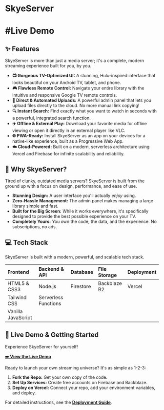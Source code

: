 
<h1> SkyeServer <h1>  
  
<p>
  
#Live Demo


## **✨ Features**

SkyeServer is more than just a media server; it's a complete, modern streaming experience built for you, by you.

* **📺 Gorgeous TV-Optimized UI:** A stunning, Hulu-inspired interface that looks beautiful on your Android TV, tablet, and phone.  
* **🎮 Flawless Remote Control:** Navigate your entire library with the intuitive and responsive Google TV remote controls.  
* **🚀 Direct & Automated Uploads:** A powerful admin panel that lets you upload files directly to the cloud. No more manual link copying\!  
* **🔍 Instant Search:** Find exactly what you want to watch in seconds with a powerful, integrated search function.  
* **✈️ Offline & External Play:** Download your favorite media for offline viewing or open it directly in an external player like VLC.  
* **🌐 PWA-Ready:** Install SkyeServer as an app on your devices for a native-like experience, built as a Progressive Web App.  
* **☁️ Cloud-Powered:** Built on a modern, serverless architecture using Vercel and Firebase for infinite scalability and reliability.

## **🤔 Why SkyeServer?**

Tired of clunky, outdated media servers? SkyeServer is built from the ground up with a focus on design, performance, and ease of use.

* **Stunning Design:** A user interface you'll actually *enjoy* using.  
* **Zero-Hassle Management:** The admin panel makes managing a large library simple and fast.  
* **Built for the Big Screen:** While it works everywhere, it's specifically designed to provide the best possible experience on your TV.  
* **Completely Yours:** You own the code, the data, and the experience. No subscriptions, no ads.

## **💻 Tech Stack**

SkyeServer is built with a modern, powerful, and scalable tech stack.

| Frontend | Backend & API | Database | File Storage | Deployment |
| :---- | :---- | :---- | :---- | :---- |
| HTML5 & CSS3 | Node.js | Firestore | Backblaze B2 | Vercel |
| Tailwind CSS | Serverless Functions |  |  |  |
| Vanilla JavaScript |  |  |  |  |

## **🚀 Live Demo & Getting Started**

Experience SkyeServer for yourself\!

[**➡️ View the Live Demo**](https://www.google.com/search?q=https://your-vercel-url.vercel.app/)

Ready to launch your own streaming universe? It's as simple as 1-2-3:

1. **Fork the Repo:** Get your own copy of the code.  
2. **Set Up Services:** Create free accounts on Firebase and Backblaze.  
3. **Deploy on Vercel:** Connect your repo, add your environment variables, and deploy.

For detailed instructions, see the [**Deployment Guide**](https://www.google.com/search?q=https://github.com/your-repo/README.md).
